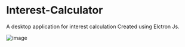# Interest-Calculator
A desktop application for interest calculation
Created using Elctron Js. 

![image](https://user-images.githubusercontent.com/53599138/141439939-dd5fb4ba-250e-41d1-9d74-2c2e61d94464.png)
